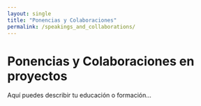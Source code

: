 ```yaml
---
layout: single
title: "Ponencias y Colaboraciones"
permalink: /speakings_and_collaborations/
---
```


# Ponencias y Colaboraciones en proyectos

Aquí puedes describir tu educación o formación...
